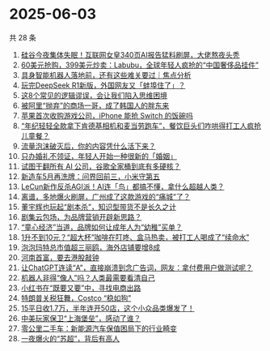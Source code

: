# 2025-06-03

共 28 条

<!-- BEGIN 36KR -->
<!-- 最后更新时间 2025-06-03 06:09:19 +0800 -->
1. [硅谷今夜集体失眠！互联网女皇340页AI报告猛料刷屏，大佬熬夜头秃](https://36kr.com/p/3318933360617993)
1. [60美元抢购，399美元炒卖：Labubu，全球年轻人疯抢的“中国奢侈品挂件”](https://36kr.com/p/3318135854131465)
1. [具身智能机器人落地前，还有这些难关要过｜焦点分析](https://36kr.com/p/3314870949930760)
1. [玩完DeepSeek R1新版，外国网友又「蚌埠住了」？](https://36kr.com/p/3317413990181378)
1. [这8个常见的逻辑谬误，会让我们陷入思维困境](https://36kr.com/p/3286828038038406)
1. [被阿里“抛弃”的商场一哥，成了韩国人的胖东来](https://36kr.com/p/3317444924549381)
1. [苹果首次收购游戏公司，iPhone 能抢 Switch 的饭碗吗](https://36kr.com/p/3317417352734985)
1. [“年纪轻轻全款拿下肯德基相机和麦当劳跑车”，餐饮巨头们咋哄得打工人疯抢儿童餐？](https://36kr.com/p/3317443886442759)
1. [流量泡沫破灭后，你的内容凭什么活下来？](https://36kr.com/p/3315069107153152)
1. [只办婚礼不领证，年轻人开始一种很新的「婚姻」](https://36kr.com/p/3314799948867589)
1. [试图干翻所有 AI 公司，谷歌全家桶到底有多硬核？](https://36kr.com/p/3316616194599425)
1. [新造车5月再洗牌：问界回前三，小米守第五](https://36kr.com/p/3318670729439493)
1. [LeCun新作反杀AGI派！AI连「鸟」都搞不懂，拿什么超越人类？](https://36kr.com/p/3318933132044549)
1. [离谱，多地爆火刷屏，广州成了这款游戏的“痛城”了？](https://36kr.com/p/3317997596568066)
1. [董宇辉也玩起“剧本杀”，知识型带货不是长久之计](https://36kr.com/p/3317820828248581)
1. [剧集云包场，为品牌营销开辟新思路？](https://36kr.com/p/3317972628531721)
1. [“童心经济”当道，品牌如何让成年人为“幼稚”买单？](https://36kr.com/p/3318712635140608)
1. [1升不到10元？“超大杯”咖啡在叮咚、盒马热卖，被打工人喝成了“续命水”](https://36kr.com/p/3318621239437572)
1. [泡泡玛特总市值超三丽鸥，海外店铺要增8成](https://36kr.com/p/3318621348915716)
1. [河南首富，要去港股敲钟](https://36kr.com/p/3318742948342278)
1. [让ChatGPT连读“A”，直接崩溃到念广告词，网友：拿付费用户做测试呢？](https://36kr.com/p/3318840226441474)
1. [机器人非得“像人”吗？人类最需要看清自己](https://36kr.com/p/3317398701681160)
1. [小红书在“既要又要”中，寻找电商出路](https://36kr.com/p/3313003266188546)
1. [特朗普关税狂舞，Costco “稳如狗”](https://36kr.com/p/3317823453014535)
1. [15平日收1.7万，半年连开50店，这个小众品类爆发了！](https://36kr.com/p/3318673967720713)
1. [中美玩家保卫“上海堡垒”，感动了谁？](https://36kr.com/p/3317561187363072)
1. [零公里二手车：新能源汽车保值困局下的行业畸变](https://36kr.com/p/3317446822963456)
1. [一夜爆火的“苏超”，背后有高人](https://36kr.com/p/3317408916891908)
<!-- END 36KR -->